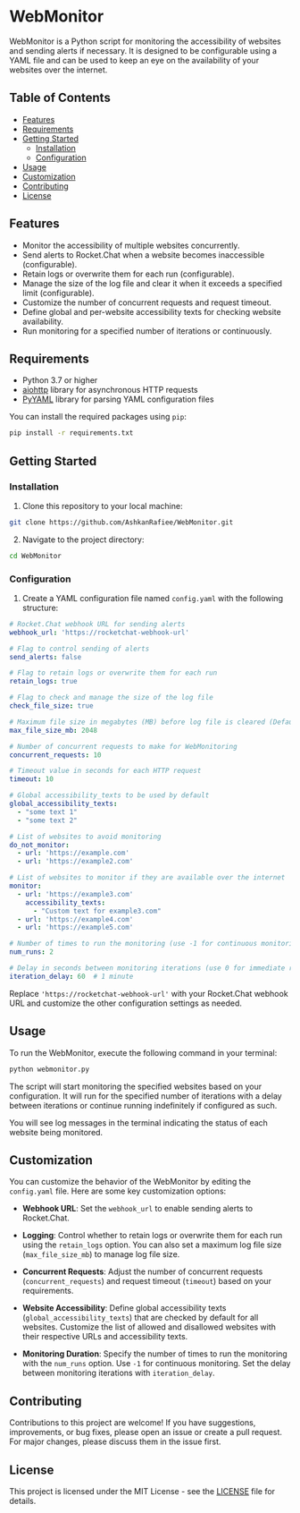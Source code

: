# WebMonitor

WebMonitor is a Python script for monitoring the accessibility of websites and sending alerts if necessary. It is designed to be configurable using a YAML file and can be used to keep an eye on the availability of your websites over the internet.

## Table of Contents

- [Features](#features)
- [Requirements](#requirements)
- [Getting Started](#getting-started)
  - [Installation](#installation)
  - [Configuration](#configuration)
- [Usage](#usage)
- [Customization](#customization)
- [Contributing](#contributing)
- [License](#license)

## Features

- Monitor the accessibility of multiple websites concurrently.
- Send alerts to Rocket.Chat when a website becomes inaccessible (configurable).
- Retain logs or overwrite them for each run (configurable).
- Manage the size of the log file and clear it when it exceeds a specified limit (configurable).
- Customize the number of concurrent requests and request timeout.
- Define global and per-website accessibility texts for checking website availability.
- Run monitoring for a specified number of iterations or continuously.

## Requirements

- Python 3.7 or higher
- [aiohttp](https://docs.aiohttp.org/en/stable/index.html) library for asynchronous HTTP requests
- [PyYAML](https://pyyaml.org/) library for parsing YAML configuration files

You can install the required packages using `pip`:

```bash
pip install -r requirements.txt
```

## Getting Started

### Installation

1. Clone this repository to your local machine:

```bash
git clone https://github.com/AshkanRafiee/WebMonitor.git
```

2. Navigate to the project directory:

```bash
cd WebMonitor
```

### Configuration

1. Create a YAML configuration file named `config.yaml` with the following structure:

```yaml
# Rocket.Chat webhook URL for sending alerts
webhook_url: 'https://rocketchat-webhook-url'

# Flag to control sending of alerts
send_alerts: false

# Flag to retain logs or overwrite them for each run
retain_logs: true

# Flag to check and manage the size of the log file
check_file_size: true

# Maximum file size in megabytes (MB) before log file is cleared (Default: 2GB)
max_file_size_mb: 2048

# Number of concurrent requests to make for WebMonitoring
concurrent_requests: 10

# Timeout value in seconds for each HTTP request
timeout: 10

# Global accessibility_texts to be used by default
global_accessibility_texts:
  - "some text 1"
  - "some text 2"

# List of websites to avoid monitoring
do_not_monitor:
  - url: 'https://example.com'
  - url: 'https://example2.com'

# List of websites to monitor if they are available over the internet
monitor:
  - url: 'https://example3.com'
    accessibility_texts:
      - "Custom text for example3.com"
  - url: 'https://example4.com'
  - url: 'https://example5.com'

# Number of times to run the monitoring (use -1 for continuous monitoring)
num_runs: 2

# Delay in seconds between monitoring iterations (use 0 for immediate rerun)
iteration_delay: 60  # 1 minute
```

Replace `'https://rocketchat-webhook-url'` with your Rocket.Chat webhook URL and customize the other configuration settings as needed.

## Usage

To run the WebMonitor, execute the following command in your terminal:

```bash
python webmonitor.py
```

The script will start monitoring the specified websites based on your configuration. It will run for the specified number of iterations with a delay between iterations or continue running indefinitely if configured as such.

You will see log messages in the terminal indicating the status of each website being monitored.

## Customization

You can customize the behavior of the WebMonitor by editing the `config.yaml` file. Here are some key customization options:

- **Webhook URL**: Set the `webhook_url` to enable sending alerts to Rocket.Chat.

- **Logging**: Control whether to retain logs or overwrite them for each run using the `retain_logs` option. You can also set a maximum log file size (`max_file_size_mb`) to manage log file size.

- **Concurrent Requests**: Adjust the number of concurrent requests (`concurrent_requests`) and request timeout (`timeout`) based on your requirements.

- **Website Accessibility**: Define global accessibility texts (`global_accessibility_texts`) that are checked by default for all websites. Customize the list of allowed and disallowed websites with their respective URLs and accessibility texts.

- **Monitoring Duration**: Specify the number of times to run the monitoring with the `num_runs` option. Use `-1` for continuous monitoring. Set the delay between monitoring iterations with `iteration_delay`.

## Contributing

Contributions to this project are welcome! If you have suggestions, improvements, or bug fixes, please open an issue or create a pull request. For major changes, please discuss them in the issue first.

## License

This project is licensed under the MIT License - see the [LICENSE](LICENSE) file for details.
